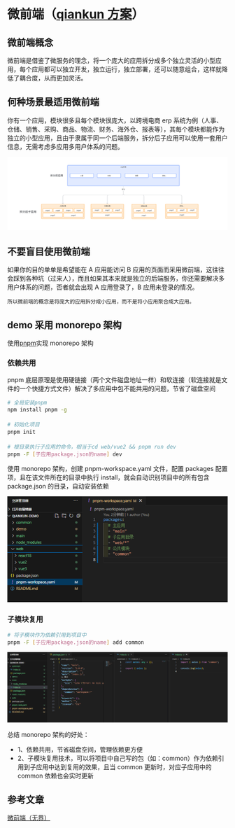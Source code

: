 # 微前端（[qiankun 方案](https://qiankun.umijs.org/zh)）

## 微前端概念

微前端是借鉴了微服务的理念，将一个庞大的应用拆分成多个独立灵活的小型应用，每个应用都可以独立开发，独立运行，独立部署，还可以随意组合，这样就降低了耦合度，从而更加灵活。

## 何种场景最适用微前端

你有一个应用，模块很多且每个模块很庞大，以跨境电商 erp 系统为例（人事、仓储、销售、采购、商品、物流、财务、海外仓、报表等），其每个模块都能作为独立的小型应用，且由于隶属于同一个后端服务，拆分后子应用可以使用一套用户信息，无需考虑多应用多用户体系的问题。

![](/demo/拆分.png)

## 不要盲目使用微前端

如果你的目的单单是希望能在 A 应用能访问 B 应用的页面而采用微前端，这往往会踩到各种坑（过来人），而且如果其本来就是独立的后端服务，你还需要解决多用户体系的问题，否者就会出现 A 应用登录了，B 应用未登录的情况。

`所以微前端的概念是将庞大的应用拆分成小应用，而不是将小应用聚合成大应用。`

## demo 采用 monorepo 架构

使用[pnpm](https://pnpm.io/)实现 monorepo 架构

### 依赖共用

pnpm 底层原理是使用硬链接（两个文件磁盘地址一样）和软连接（软连接就是文件的一个快捷方式文件）解决了多应用中包不能共用的问题，节省了磁盘空间

```bash
# 全局安装pnpm
npm install pnpm -g

# 初始化项目
pnpm init

# 根目录执行子应用的命令，相当于cd web/vue2 && pnpm run dev
pnpm -F [子应用package.json的name] dev
```

使用 monorepo 架构，创建 pnpm-workspace.yaml 文件，配置 packages 配置项，且在该文件所在的目录中执行 install，就会自动识别项目中的所有包含 package.json 的目录，自动安装依赖

![](/demo/monorepo.png)

### 子模块复用

```bash
# 将子模块作为依赖引用到项目中
pnpm -F [子应用package.json的name] add common
```

![](/demo/main-common.png)

总结 monorepo 架构的好处：

- 1、依赖共用，节省磁盘空间，管理依赖更方便
- 2、子模块复用技术，可以将项目中自己写的包（如：common）作为依赖引用到子应用中达到复用的效果，且当 common 更新时，对应子应用中的 common 依赖也会实时更新

## 参考文章

[微前端（无界）](https://juejin.cn/post/7212603829572911159?searchId=20250115091619E446D29C3FAB969EA36C)
